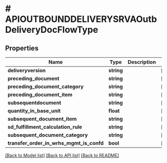 # # APIOUTBOUNDDELIVERYSRVAOutbDeliveryDocFlowType

## Properties

Name | Type | Description | Notes
------------ | ------------- | ------------- | -------------
**deliveryversion** | **string** |  | [optional]
**preceding_document** | **string** |  | [optional]
**preceding_document_category** | **string** |  | [optional]
**preceding_document_item** | **string** |  | [optional]
**subsequentdocument** | **string** |  | [optional]
**quantity_in_base_unit** | **float** |  | [optional]
**subsequent_document_item** | **string** |  | [optional]
**sd_fulfillment_calculation_rule** | **string** |  | [optional]
**subsequent_document_category** | **string** |  | [optional]
**transfer_order_in_wrhs_mgmt_is_confd** | **bool** |  | [optional]

[[Back to Model list]](../../README.md#models) [[Back to API list]](../../README.md#endpoints) [[Back to README]](../../README.md)
